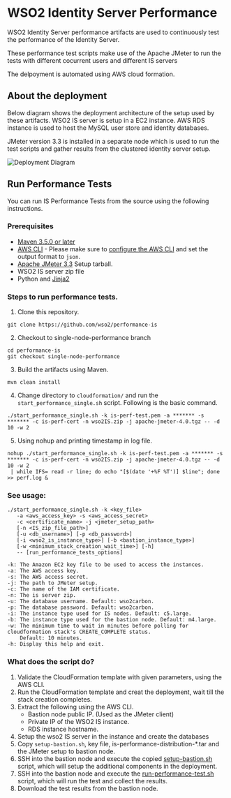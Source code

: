 # WSO2 Identity Server Performance

WSO2 Identity Server performance artifacts are used to continuously test the performance of the Identity Server.

These performance test scripts make use of the Apache JMeter to run the tests with different cocurrent users and different IS servers

The delpoyment is automated using AWS cloud formation. 

## About the deployment

Below diagram shows the deployment architecture of the setup used by these artifacts. WSO2 IS server is setup in a EC2 instance. AWS RDS instance is used to host the MySQL user store and identity databases.

JMeter version 3.3 is installed in a separate node which is used to run the test scripts and gather results from the clustered identity server setup.

![Deployment Diagram](images/singlenode-deployment.png)

## Run Performance Tests

You can run IS Performance Tests from the source using the following instructions.

### Prerequisites

* [Maven 3.5.0 or later](https://maven.apache.org/download.cgi)
* [AWS CLI](https://aws.amazon.com/cli/) - Please make sure to [configure the AWS CLI](https://docs.aws.amazon.com/cli/latest/userguide/cli-chap-getting-started.html) and set the output format to `json`.
* [Apache JMeter 3.3](https://jmeter.apache.org/) Setup tarball.
* WSO2 IS server zip file
* Python and [Jinja2](http://jinja.pocoo.org/docs/2.10/)

### Steps to run performance tests.

1. Clone this repository.

```
git clone https://github.com/wso2/performance-is
```
2. Checkout to single-node-performance branch
```
cd performance-is
git checkout single-node-performance
```
3. Build the artifacts using Maven.
```
mvn clean install
```
4. Change directory to `cloudformation/` and run the `start_performance_single.sh` script. Following is the basic command.
```
./start_performance_single.sh -k is-perf-test.pem -a ******* -s ******* -c is-perf-cert -n wso2IS.zip -j apache-jmeter-4.0.tgz -- -d 10 -w 2
```
5. Using nohup and printing timestamp in log file.
```
nohup ./start_performance_single.sh -k is-perf-test.pem -a ******* -s ******* -c is-perf-cert -n wso2IS.zip -j apache-jmeter-4.0.tgz -- -d 10 -w 2
 | while IFS= read -r line; do echo "[$(date '+%F %T')] $line"; done >> perf.log &
```
### See usage:

```
./start_performance_single.sh -k <key_file> 
   -a <aws_access_key> -s <aws_access_secret>
   -c <certificate_name> -j <jmeter_setup_path>
   [-n <IS_zip_file_path>]
   [-u <db_username>] [-p <db_password>]
   [-i <wso2_is_instance_type>] [-b <bastion_instance_type>]
   [-w <minimum_stack_creation_wait_time>] [-h]
   -- [run_performance_tests_options]

-k: The Amazon EC2 key file to be used to access the instances.
-a: The AWS access key.
-s: The AWS access secret.
-j: The path to JMeter setup.
-c: The name of the IAM certificate.
-n: The is server zip.
-u: The database username. Default: wso2carbon.
-p: The database password. Default: wso2carbon.
-i: The instance type used for IS nodes. Default: c5.large.
-b: The instance type used for the bastion node. Default: m4.large.
-w: The minimum time to wait in minutes before polling for cloudformation stack's CREATE_COMPLETE status.
    Default: 10 minutes.
-h: Display this help and exit.
```

### What does the script do?
1. Validate the CloudFormation template with given parameters, using the AWS CLI.
2. Run the CloudFormation template and creat the deployment, wait till the stack creation completes.
3. Extract the following using the AWS CLI.
   * Bastion node public IP. (Used as the JMeter client)
   * Private IP of the WSO2 IS instance.
   * RDS instance hostname.
4. Setup the wso2 IS server in the instance and create the databases
5. Copy `setup-bastion.sh`, key file, is-performance-distribution-*.tar and the JMeter setup to bastion node.
6. SSH into the bastion node and execute the copied [setup-bastion.sh](distribution/scripts/setup) script, which will setup the additional components in the deployment.
7. SSH into the bastion node and execute the [run-performance-test.sh](distribution/scripts/jmeter) script, which will run the test and collect the results.
8. Download the test results from the bastion node.

